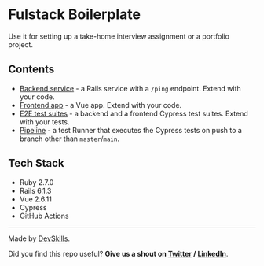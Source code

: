 # Fulstack Boilerplate

Use it for setting up a take-home interview assignment or a portfolio project.

## Contents

- [Backend service](https://github.com/DevSkillsHQ/fullstack-boilerplate-rails-vue/tree/main/app-rails) - a Rails service with a `/ping` endpoint. Extend with your code.
- [Frontend app](https://github.com/DevSkillsHQ/fullstack-boilerplate-rails-vue/tree/main/app-vue) - a Vue app. Extend with your code.
- [E2E test suites](https://github.com/DevSkillsHQ/fullstack-boilerplate-rails-vue/tree/main/cypress/integration) - a backend and a frontend Cypress test suites. Extend with your tests.
- [Pipeline](https://github.com/DevSkillsHQ/fullstack-boilerplate-rails-vue/blob/main/.github/workflows/tests.yml) - a test Runner that executes the Cypress tests on push to a branch other than `master`/`main`.

## Tech Stack

- Ruby 2.7.0
- Rails 6.1.3
- Vue 2.6.11
- Cypress
- GitHub Actions
---

Made by [DevSkills](https://devskills.co).

Did you find this repo useful? **Give us a shout on [Twitter](https://twitter.com/DevSkillsHQ) / [LinkedIn](https://www.linkedin.com/company/devskills)**.
